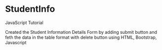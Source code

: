 # StudentInfo
JavaScript Tutorial

Created the Student Information Details Form by adding submit button and feth the data in the table format with delete button using HTML, Bootstrap, Javascript
